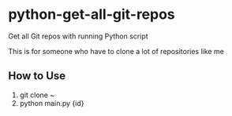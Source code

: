 # python-get-all-git-repos
Get all Git repos with running Python script

This is for someone who have to clone a lot of repositories like me

## How to Use
1. git clone ~
2. python main.py {id}
